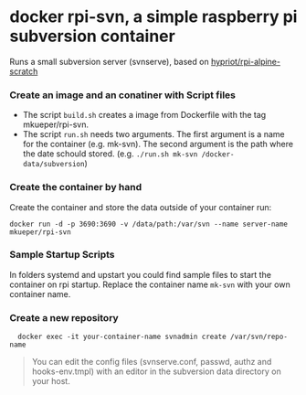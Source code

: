 # docker rpi-svn, a simple raspberry pi subversion container

Runs a small subversion server (svnserve), based on <a href="https://github.com/hypriot/rpi-alpine-scratch" target="_blank">hypriot/rpi-alpine-scratch</a>

### Create an image and an conatiner with Script files
- The script `build.sh` creates a image from Dockerfile with the tag mkueper/rpi-svn.
- The script `run.sh` needs two arguments. The first argument is a name for the container (e.g. mk-svn). The second argument is the path where the date schould stored. (e.g. ```./run.sh mk-svn /docker-data/subversion```)

### Create the container by hand
Create the container and store the data outside of your container run:
```
docker run -d -p 3690:3690 -v /data/path:/var/svn --name server-name mkueper/rpi-svn
```

### Sample Startup Scripts
In folders systemd and upstart you could find sample files to start the container on rpi startup. Replace the container name `mk-svn` with your own container name.

### Create a new repository
```
  docker exec -it your-container-name svnadmin create /var/svn/repo-name
```

> You can edit the config files (svnserve.conf, passwd, authz and hooks-env.tmpl) with an editor in the subversion data directory on your host.
